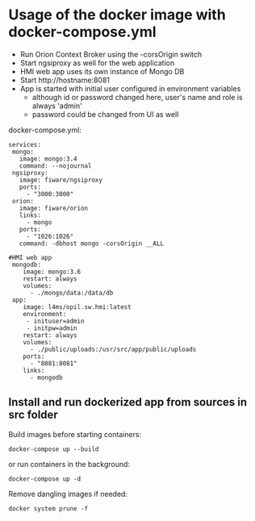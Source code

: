 # Usage of the docker image with docker-compose.yml 

*  Run Orion Context Broker  using the -corsOrigin switch
*  Start ngsiproxy as well for the web application
*  HMI web app uses its own instance of Mongo DB
*  Start http://hostname:8081
*  App is started with initial user configured in environment variables
    *  although id or password changed here, user's name and role is always 'admin'
    *  password could be changed from UI as well

docker-compose.yml:
```
services:
 mongo:
   image: mongo:3.4
   command: --nojournal
 ngsiproxy:
   image: fiware/ngsiproxy
   ports:
     - "3000:3000"
 orion:
   image: fiware/orion
   links:
     - mongo
   ports:
     - "1026:1026"
   command: -dbhost mongo -corsOrigin __ALL

#HMI web app
 mongodb:
    image: mongo:3.6
    restart: always
    volumes:
      - ./mongo/data:/data/db
 app:
    image: l4ms/opil.sw.hmi:latest
    environment:
     - inituser=admin
     - initpw=admin
    restart: always
    volumes:
      - ./public/uploads:/usr/src/app/public/uploads
    ports:
      - "8081:8081"
    links:
      - mongodb
```

## Install and run dockerized app from sources in src folder
Build images before starting containers:

    docker-compose up --build
or run containers in the background:

    docker-compose up -d

Remove dangling images if needed:

    docker system prune -f


